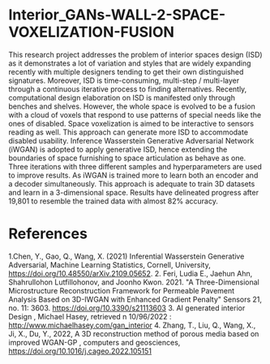 # Interior_GANs-WALL-2-SPACE-VOXELIZATION-FUSION

This research project addresses the problem of interior spaces design (ISD) as it demonstrates a lot of variation and styles that are widely expanding recently with multiple designers tending to get their own distinguished signatures. Moreover, ISD is time-consuming, multi-step / multi-layer through a continuous iterative process to finding alternatives. Recently, computational design elaboration on ISD is manifested only through benches and shelves. However, the whole space is evolved to be a fusion with a cloud of voxels that respond to use patterns of special needs like the ones of disabled. Space voxelization is aimed to be interactive to sensors reading as well. This approach can generate more ISD to accommodate disabled usability. Inference Wasserstein Generative Adversarial Network (iWGAN) is adopted to apply generative ISD, hence extending the boundaries of space furnishing to space articulation as behave as one. Three iterations with three different samples and hyperparameters are used to improve results. As iWGAN is trained more to learn both an encoder and a decoder simultaneously. This approach is adequate to train 3D datasets and learn in a 3-dimensional space. Results have delineated progress after 19,801 to resemble the trained data with almost 82% accuracy.   



# References
1.Chen, Y., Gao, Q., Wang, X. (2021) Inferential Wasserstein Generative Adversarial, Machine Learning Statistics, Cornell, University, https://doi.org/10.48550/arXiv.2109.05652.
2. Feri, Ludia E., Jaehun Ahn, Shahrullohon Lutfillohonov, and Joonho Kwon. 2021. "A Three-Dimensional Microstructure Reconstruction Framework for Permeable Pavement Analysis Based on 3D-IWGAN with Enhanced Gradient Penalty" Sensors 21, no. 11: 3603. https://doi.org/10.3390/s21113603
3. AI generated interior Design , Michael Hasey, retrieved n 10/96/2022 : http://www.michaelhasey.com/gan_interior
4. Zhang, T., Liu, Q., Wang, X., Ji, X., Du, Y., 2022, A 3D reconstruction method of porous media based on improved WGAN-GP
, computers and geosciences, https://doi.org/10.1016/j.cageo.2022.105151
